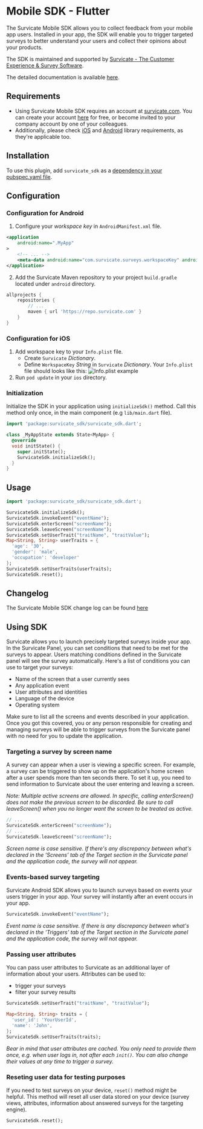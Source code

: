 # Mobile SDK - Flutter

The Survicate Mobile SDK allows you to collect feedback from your mobile app users. Installed in your app, the SDK will enable you to trigger targeted surveys to better understand your users and collect their opinions about your products. 

The SDK is maintained and supported by [Survicate - The Customer Experience & Survey Software](https://survicate.com/software/mobile-app-surveys/).

The detailed documentation is available [here](https://developers.survicate.com/mobile-sdk/flutter). 

## Requirements

* Using Survicate Mobile SDK requires an account at [survicate.com](https://survicate.com). You can create your account [here](https://panel.survicate.com/signup) for free, or become invited to your company account by one of your colleagues.
* Additionally, please check [iOS](/mobile-sdk/ios/) and [Android](/mobile-sdk/android/) library requirements, as they're applicable too.

## Installation
To use this plugin, add `survicate_sdk` as a [dependency in your pubspec.yaml file](https://flutter.dev/docs/development/platform-integration/platform-channels).

## Configuration

### Configuration for Android

1. Configure your *workspace key* in `AndroidManifest.xml` file.

```xml {{title: 'AndroidManifest.xml'}}
<application
    android:name=".MyApp"
>
    <!-- ... -->
    <meta-data android:name="com.survicate.surveys.workspaceKey" android:value="YOUR_WORKSPACE_KEY"/>
</application>
```

2. Add the Survicate Maven repository to your project `build.gradle` located under `android` directory.

```groovy {{title: "Project's build.gradle" }}
allprojects {
    repositories {
        // ...
        maven { url 'https://repo.survicate.com' }
    }
}
```

### Configuration for iOS

1. Add workspace key to your `Info.plist` file.
   - Create `Survicate` *Dictionary*.
   - Define `WorkspaceKey` *String* in `Survicate` *Dictionary*.
   Your `Info.plist` file should looks like this:
   ![Info.plist example](/ios-infoplist.png)
2. Run `pod update` in your `ios` directory.

### Initialization

Initialize the SDK in your application using `initializeSdk()` method. Call this method only once, in the main component (e.g `lib/main.dart` file).

```dart
import 'package:survicate_sdk/survicate_sdk.dart';

class _MyAppState extends State<MyApp> {
  @override
  void initState() {
    super.initState();
    SurvicateSdk.initializeSdk();
  }
}
```

## Usage
```dart
import 'package:survicate_sdk/survicate_sdk.dart';

SurvicateSdk.initializeSdk();
SurvicateSdk.invokeEvent("eventName");
SurvicateSdk.enterScreen("screenName");
SurvicateSdk.leaveScreen("screenName");
SurvicateSdk.setUserTrait("traitName", "traitValue");
Map<String, String> userTraits = {
  'age': '30',
  'gender': 'male',
  'occupation': 'developer'
};
SurvicateSdk.setUserTraits(userTraits);
SurvicateSdk.reset();
```

## Changelog

The Survicate Mobile SDK change log can be found [here](https://developers.survicate.com/mobile-sdk/flutter/#changelog)

## Using SDK

Survicate allows you to launch precisely targeted surveys inside your app. In the Survicate Panel, you can set conditions that need to be met for the surveys to appear. Users matching conditions defined in the Survicate panel will see the survey automatically. Here's a list of conditions you can use to target your surveys:

- Name of the screen that a user currently sees
- Any application event
- User attributes and identities
- Language of the device
- Operating system

Make sure to list all the screens and events described in your application.
Once you got this covered, you or any person responsible for creating and managing surveys will be able to trigger surveys from the Survicate panel with no need for you to update the application.

### Targeting a survey by screen name

A survey can appear when a user is viewing a specific screen. For example, a survey can be triggered to show up on the application's home screen after a user spends more than ten seconds there. To set it up, you need to send information to Survicate about the user entering and leaving a screen.

_Note: Multiple active screens are allowed. In specific, calling enterScreen() does not make the previous screen to be discarded. Be sure to call leaveScreen() when you no longer want the screen to be treated as active._

```dart
// ...
SurvicateSdk.enterScreen("screenName");
// ...
SurvicateSdk.leaveScreen("screenName");
```

_Screen name is case sensitive. If there's any discrepancy between what's declared in the ‘Screens’ tab of the Target section in the Survicate panel and the application code, the survey will not appear._

### Events-based survey targeting

Survicate Android SDK allows you to launch surveys based on events your users trigger in your app. Your survey will instantly after an event occurs in your app.

```dart
SurvicateSdk.invokeEvent("eventName");
```

_Event name is case sensitive. If there is any discrepancy between what's declared in the ‘Triggers’ tab of the Target section in the Survicate panel and the application code, the survey will not appear._

### Passing user attributes

You can pass user attributes to Survicate as an additional layer of information about your users. Attributes can be used to:
* trigger your surveys
* filter your survey results

```dart
SurvicateSdk.setUserTrait("traitName", "traitValue");

Map<String, String> traits = {
  'user_id': 'YourUserId',
  'name': 'John',
};
SurvicateSdk.setUserTraits(traits);
```

_Bear in mind that user attributes are cached. You only need to provide them once, e.g. when user logs in, not after each `init()`. You can also change their values at any time to trigger a survey._

### Reseting user data for testing purposes

If you need to test surveys on your device, `reset()` method might be helpful. This method will reset all user data stored on your device (survey views, attributes, information about answered surveys for the targeting engine).

```dart
SurvicateSdk.reset();
```
